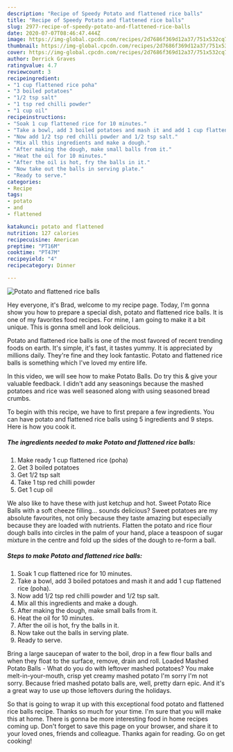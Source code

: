 ```yaml
---
description: "Recipe of Speedy Potato and flattened rice balls"
title: "Recipe of Speedy Potato and flattened rice balls"
slug: 2977-recipe-of-speedy-potato-and-flattened-rice-balls
date: 2020-07-07T08:46:47.444Z
image: https://img-global.cpcdn.com/recipes/2d7686f369d12a37/751x532cq70/potato-and-flattened-rice-balls-recipe-main-photo.jpg
thumbnail: https://img-global.cpcdn.com/recipes/2d7686f369d12a37/751x532cq70/potato-and-flattened-rice-balls-recipe-main-photo.jpg
cover: https://img-global.cpcdn.com/recipes/2d7686f369d12a37/751x532cq70/potato-and-flattened-rice-balls-recipe-main-photo.jpg
author: Derrick Graves
ratingvalue: 4.7
reviewcount: 3
recipeingredient:
- "1 cup flattened rice poha"
- "3 boiled potatoes"
- "1/2 tsp salt"
- "1 tsp red chilli powder"
- "1 cup oil"
recipeinstructions:
- "Soak 1 cup flattened rice for 10 minutes."
- "Take a bowl, add 3 boiled potatoes and mash it and add 1 cup flattened rice (poha)."
- "Now add 1/2 tsp red chilli powder and 1/2 tsp salt."
- "Mix all this ingredients and make a dough."
- "After making the dough, make small balls from it."
- "Heat the oil for 10 minutes."
- "After the oil is hot, fry the balls in it."
- "Now take out the balls in serving plate."
- "Ready to serve."
categories:
- Recipe
tags:
- potato
- and
- flattened

katakunci: potato and flattened 
nutrition: 127 calories
recipecuisine: American
preptime: "PT16M"
cooktime: "PT47M"
recipeyield: "4"
recipecategory: Dinner

---
```



![Potato and flattened rice balls](https://img-global.cpcdn.com/recipes/2d7686f369d12a37/751x532cq70/potato-and-flattened-rice-balls-recipe-main-photo.jpg)

Hey everyone, it's Brad, welcome to my recipe page. Today, I'm gonna show you how to prepare a special dish, potato and flattened rice balls. It is one of my favorites food recipes. For mine, I am going to make it a bit unique. This is gonna smell and look delicious.

Potato and flattened rice balls is one of the most favored of recent trending foods on earth. It's simple, it's fast, it tastes yummy. It is appreciated by millions daily. They're fine and they look fantastic. Potato and flattened rice balls is something which I've loved my entire life.

In this video, we will see how to make Potato Balls. Do try this &amp; give your valuable feedback. I didn&#39;t add any seasonings because the mashed potatoes and rice was well seasoned along with using seasoned bread crumbs.


To begin with this recipe, we have to first prepare a few ingredients. You can have potato and flattened rice balls using 5 ingredients and 9 steps. Here is how you cook it.

<!--inarticleads1-->

##### The ingredients needed to make Potato and flattened rice balls:

1. Make ready 1 cup flattened rice (poha)
1. Get 3 boiled potatoes
1. Get 1/2 tsp salt
1. Take 1 tsp red chilli powder
1. Get 1 cup oil


We also like to have these with just ketchup and hot. Sweet Potato Rice Balls with a soft cheeze filling… sounds delicious? Sweet potatoes are my absolute favourites, not only because they taste amazing but especially because they are loaded with nutrients. Flatten the potato and rice flour dough balls into circles in the palm of your hand, place a teaspoon of sugar mixture in the centre and fold up the sides of the dough to re-form a ball. 

<!--inarticleads2-->

##### Steps to make Potato and flattened rice balls:

1. Soak 1 cup flattened rice for 10 minutes.
1. Take a bowl, add 3 boiled potatoes and mash it and add 1 cup flattened rice (poha).
1. Now add 1/2 tsp red chilli powder and 1/2 tsp salt.
1. Mix all this ingredients and make a dough.
1. After making the dough, make small balls from it.
1. Heat the oil for 10 minutes.
1. After the oil is hot, fry the balls in it.
1. Now take out the balls in serving plate.
1. Ready to serve.


Bring a large saucepan of water to the boil, drop in a few flour balls and when they float to the surface, remove, drain and roll. Loaded Mashed Potato Balls - What do you do with leftover mashed potatoes? You make melt-in-your-mouth, crisp yet creamy mashed potato I&#39;m sorry I&#39;m not sorry. Because fried mashed potato balls are, well, pretty darn epic. And it&#39;s a great way to use up those leftovers during the holidays. 

So that is going to wrap it up with this exceptional food potato and flattened rice balls recipe. Thanks so much for your time. I'm sure that you will make this at home. There is gonna be more interesting food in home recipes coming up. Don't forget to save this page on your browser, and share it to your loved ones, friends and colleague. Thanks again for reading. Go on get cooking!
